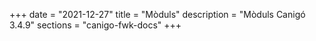 +++
date        = "2021-12-27"
title       = "Mòduls"
description = "Mòduls Canigó 3.4.9"
sections    = "canigo-fwk-docs"
+++